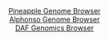 <div id="Pineapple_Genome_Browser" align="center">
  <a href="https://igv.org/app/?sessionURL=blob:zZJbb5swGIb_i6VWm0Q4JlCQqokkzaFJD0uWpk1VIQOGeDU2sw2ERvnv86pNu.mk5mLTJC7MJ4Pf9_GzBzXiAjMKAmDrVk.3LKABsWXNEhYlQdewQAIEGSQCaYCjDHFEEwSCPcigkHC1mKsvt1KWIjAMLMtOAWnOdOHosIAvjMJG6AkrjAEjBMaMQ8m4MPoc1szAed1pUAzLUldnO3rPSKGEBiTlllHBjBLRPGrU_6JfoyhHlBUoKioi8WuASOVRGVM9g5_C9TJMEiTEDLXT9DycTcM752K1GbuDzepmsl6569MlzimUFUfnl0k1pksqh_eT9mqWLEZ9Pobt9CH5Gp44w9OLXYk5EueWZ511Tcc96yowmKZo9z91Vg8.snfZ3rTkejMb.5PnBydsRF_Gg90odV32Zu8eOGiAsKRSHoBky73AMjXHdLWe7XZ.LK0zzTR9RYczDILHJw1IDpNntf1xD2RbKluAQN.qV3E0wHiKOAg6vml6lu_bva7XNX3fOmh7UHHy99COVgvfM.3Qtt0ow0QqldNI0FLokFK9TjI9fzmSZX17u4uruy_5ZHxHFkNxYo.m3ubKH7bzycUfaGpAHf56garqezL9E._eE0SX8dGyFRPFZNy_hGRwX34eelde1dxPu_OlKd4G5Kq6x8HJGC.gVPvVRL3.NK6GHEMq1aDGAseYYNmuFUfWgMCyHSUuSBhhykTA8_iDqZma1TM__hbUOTwdvgM-">Pineapple Genome Browser</a>
</div>
<div id="Alphonso_Genome_Browser" align="center">
  <a href="https://igv.org/app/?sessionURL=blob:zZNda9swGIX_i6BlA8eW7MaODWW4n0naph9JatpSjOLIjmpZciXFThry36eVjd100FxsDHQhvUh6zzl6tAENkYoKDiLg2qhrIwQsoBaiHeOqZmSEK6JAlGOmiAUkyYkkPCMg2oAcK42nd5fm5ELrWkWOQ3XdqTAvhK08G1f4TXDcKjsTlXMsGMMzIbEWUjlHEjfCoUXTackM17Vtent215ljjR3M6oXgSjg14UXamvvSX6W0IFxUJK2WTNN3AanRYzTO7Rx_i5NxnGVEqQuyHswP44tBfO.dTh_P_ePH6XU_mfrJ_pgWHOulJIf31YVIJp56Wb3tuWcPV21xc385bktSXBXxnneyf7qqqSTqEAWodwA9H0ETDeVzsvqfXJtBd3QOy8GwnlxWtwtUrycP6wlmV0E5mp3E4kPfCGwtwES2NCSAbCGDCEHLg77Vdf3OjynqWRCGJh0pKIieni2gJc5Ks_1pA_S6NrwARV6X7.hYQMg5kSDqhBAGKAzd7kFwAMMQba0NWEr296I9m96FAXRj1_XTnDJtYJ6nitfKxpzbTZbbxduOWfZ7OGEvt0lfhPp19DgclwamJpn0guu894c0LWCavz.gsfoZTf.Eu88IsfVsV9jUOe_p11vf59ovC_eojKd5_.6FDAcffzLXmN0tmlzICmuz31TM8idvDZYUc20KDVV0RhnV68SkKFoQIdcz2IJMMGE4BLKYfYEWtFAXfv2Np7d93n4H">Alphonso Genome Browser</a>
</div>


<div id="DAF_Genomics_Browser" align="center">
  <a href="https://igv.org/app/?sessionURL=blob:tZFra9swFIb_i6D9ZDuWr7EhDLdru85dMmLcbCklnMlyLGpZriQv6UL..4TXMdiFMehAEhLn8r46zwF9plIx0aEUeQ4OHYyRhVQjdgXwvqVz4FShtIZWUQtJWlNJO0JRekA1KA3l8sZUNlr3Kp1MKqjtLe0EZ0Q5ynegt5UYdENNqu05wOGL6GCnHCK4SdYwgbZvRKfEBAihStnupKfddrMDc3yPbcaWdMOHVrNRdWNMGGOVU4Nxy7qK7v9i5D8om8VeZasiG.tz.nRdzbL8Orv1L8r1VXS.LhdvVmW0Oi3YtgM9SDr7sODSn6.3ufxYlI.X1Yl3lghyfnMGV2F24r8.vdj3TFI1wzGeBq4f4RgdLdQKMhgIiDQSpziwYm9qeUFgP1_9MDJTkIKh9O7eQloCeTDpdwekn3qDCin6OIzULCRkRSVK7cR1Y5wkXhjEgZsk.Ggd0CDbF2Z5WS6T2PUyz4ucT8CNfs3acYBG6NfgS4H8qbPZ_wrqLakNm3eGQJE_1ItQvOeLYc6WubzdT38Lamr8__FjtZActAl9ez5jgdbocdrpH1z84_3xKw--">DAF Genomics Browser</a>
</div>
